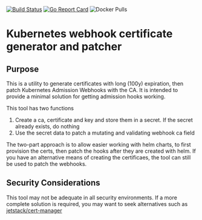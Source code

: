 [![Build Status](https://dev.azure.com/jet-opensource/opensource/_apis/build/status/jet.kube-webhook-certgen?branchName=master)](https://dev.azure.com/jet-opensource/opensource/_build/latest?definitionId=13&branchName=master)
[![Go Report Card](https://goreportcard.com/badge/github.com/jet/kube-webhook-certgen)](https://goreportcard.com/report/github.com/jet/kube-webhook-certgen)
![Docker Pulls](https://img.shields.io/docker/pulls/jettech/kube-webhook-certgen.svg)

# Kubernetes webhook certificate generator and patcher


## Purpose
This is a utility to generate certificates with long (100y) expiration, then patch Kubernetes Admission Webhooks with the CA. It is intended to provide a minimal solution for getting admission hooks working.

This tool has two functions
1. Create a ca, certificate and key and store them in a secret. If the secret already exists, do nothing
2. Use the secret data to patch a mutating and validating webhook ca field

The two-part approach is to allow easier working with helm charts, to first provision the certs, then patch the hooks after they are created with helm. If you have an alternative means of creating the certificaes, the tool can still be used to patch the webhooks.

## Security Considerations
This tool may not be adequate in all security environments. If a more complete solution is required, you may want to seek alternatives such as [jetstack/cert-manager](https://github.com/jetstack/cert-manager)

